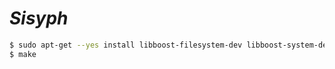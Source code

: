 # _Sisyph_


```Bash
$ sudo apt-get --yes install libboost-filesystem-dev libboost-system-dev libcrypto++-dev libstdc++6
$ make
```